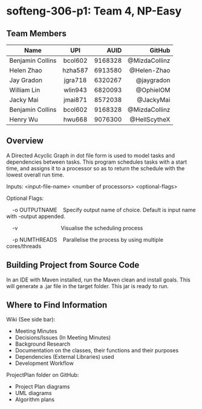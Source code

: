 # softeng-306-p1: Team 4, NP-Easy

## Team Members
| Name             | UPI          | AUID   | GitHub       |
| ---------------- |:-------------:| -----:| ------------:|
| Benjamin Collins | bcol602 | 9168328 | @MizdaCollinz |
| Helen Zhao | hzha587 | 6913580 | @Helen-Zhao |
| Jay Gradon | jgra718 | 6320267 | @jaygradon |
| William Lin | wlin943 | 6820093 | @OphielOM |
| Jacky Mai | jmai871 | 8572038 | @JackyMai |
| Benjamin Collins | bcol602 | 9168328 | @MizdaCollinz |
| Henry Wu | hwu668 | 9076300 | @HellScytheX |

## Overview
A Directed Acyclic Graph in dot file form is used to model tasks and dependencies between tasks. This program schedules
tasks with a start time, and assigns it to a processor so as to return the schedule with the lowest overall run time.

Inputs: 	&#60;input-file-name&#62; 	&#60;number of processors&#62; 	&#60;optional-flags&#62;

Optional Flags:

&nbsp;&nbsp;&nbsp;&nbsp;-o OUTPUTNAME&nbsp;&nbsp;&nbsp;&nbsp;Specify output name of choice. Default is input name with -output appended.

&nbsp;&nbsp;&nbsp;&nbsp;-v&nbsp;&nbsp;&nbsp;&nbsp;&nbsp;&nbsp;&nbsp;&nbsp;&nbsp;&nbsp;&nbsp;&nbsp;&nbsp;&nbsp;&nbsp;&nbsp;&nbsp;&nbsp;&nbsp;&nbsp;&nbsp;&nbsp;&nbsp;&nbsp;&nbsp;&nbsp;&nbsp;&nbsp;&nbsp;Visualise the scheduling process

&nbsp;&nbsp;&nbsp;&nbsp;-p NUMTHREADS&nbsp;&nbsp;&nbsp;&nbsp;Parallelise the process by using multiple cores/threads

## Building Project from Source Code
In an IDE with Maven installed, run the Maven clean and install goals. This will generate a .jar file in the target folder.
This jar is ready to run.

## Where to Find Information
 Wiki (See side bar):
 - Meeting Minutes
 - Decisions/Issues (In Meeting Minutes)
 - Background Research
 - Documentation on the classes, their functions and their purposes
 - Dependencies (External Libraries) used
 - Development Workflow
  
ProjectPlan folder on GitHub:
 - Project Plan diagrams
 - UML diagrams
 - Algorithm plans

